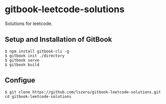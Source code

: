 # gitbook-leetcode-solutions
Solutions for leetcode.

## Setup and Installation of GitBook

```shell
$ npm install gitbook-cli -g
$ gitbook init ./directory
$ gitbook serve
$ gitbook build
```

## Configue

```shell
$ git clone https://github.com/lszero/gitbook-leetcode-solutions.git
cd gitbook-leetcode-solutions
```

